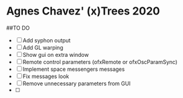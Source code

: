 # Agnes Chavez' (x)Trees 2020

##TO DO

- [ ] Add syphon output
- [ ] Add GL warping
- [ ] Show gui on extra window
- [ ] Remote control parameters (ofxRemote or ofxOscParamSync)
- [ ] Implement space messengers messages
- [ ] Fix messages look
- [ ] Remove unnecessary parameters from GUI
- [ ] 